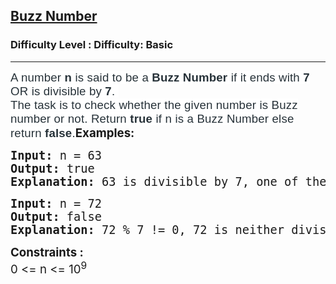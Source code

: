 <h2><a href="https://www.geeksforgeeks.org/problems/buzz-number/1?page=1&sortBy=latest">Buzz Number</a></h2><h3>Difficulty Level : Difficulty: Basic</h3><hr><div class="problems_problem_content__Xm_eO"><p><span style="color: #273239; font-family: Nunito, sans-serif; font-size: 14pt; letter-spacing: 0.162px; background-color: #ffffff;">A number <strong>n</strong> is said to be a <strong>Buzz Number</strong> if it ends with <strong>7</strong> OR is divisible by <strong>7</strong>.&nbsp;</span><br style="box-sizing: border-box; color: #273239; font-family: Nunito, sans-serif; font-size: 18px; letter-spacing: 0.162px; background-color: #ffffff;"><span style="font-size: 14pt;"><span style="color: #273239; font-family: Nunito, sans-serif; letter-spacing: 0.162px; background-color: #ffffff;">The task is to check whether the given number is Buzz number or not. Return <strong>true</strong> if n is a Buzz Number else return <strong>false</strong>.</span></span><span style="font-size: 14pt;"><strong>Examples:<br></strong></span></p>
<pre><span style="font-size: 14pt;"><strong>Input</strong><strong>: </strong>n = 63</span><br><span style="font-size: 14pt;"><strong>Output</strong><strong>: </strong>true</span><br><span style="font-size: 14pt;"><strong>Explanation:</strong> 63 is divisible by 7, one </span><span style="font-size: 14pt;">of the condition is satisfied.</span></pre>
<pre><span style="font-size: 14pt;"><strong>Input:</strong> n = 72</span><br><span style="font-size: 14pt;"><strong>Output:</strong> false</span><br><span style="font-size: 14pt;"><strong>Explanation:</strong> 72 % 7 != 0, 72 is neither </span><span style="font-size: 14pt;">divisible by 7 nor it ends with 7 so </span><span style="font-size: 14pt;">it is not a Buzz Number.</span></pre>
<p><span style="font-size: 14pt;"><strong>Constraints : <br></strong>0 &lt;= n &lt;= 10<sup>9</sup></span></p></div>